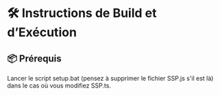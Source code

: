 # 🛠️ Instructions de Build et d’Exécution

## 📦 Prérequis

Lancer le script setup.bat (pensez à supprimer le fichier SSP.js s'il est là) dans le cas où vous modifiez SSP.ts.
